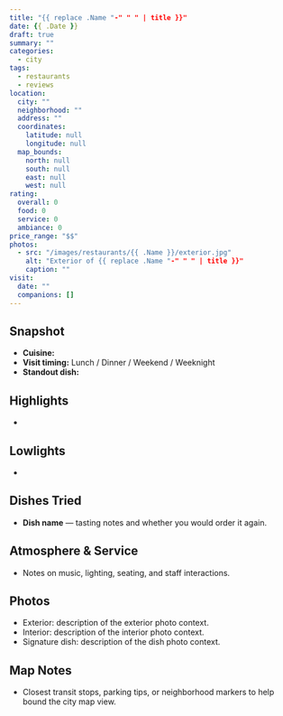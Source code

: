 ```yaml
---
title: "{{ replace .Name "-" " " | title }}"
date: {{ .Date }}
draft: true
summary: ""
categories:
  - city
tags:
  - restaurants
  - reviews
location:
  city: ""
  neighborhood: ""
  address: ""
  coordinates:
    latitude: null
    longitude: null
  map_bounds:
    north: null
    south: null
    east: null
    west: null
rating:
  overall: 0
  food: 0
  service: 0
  ambiance: 0
price_range: "$$"
photos:
  - src: "/images/restaurants/{{ .Name }}/exterior.jpg"
    alt: "Exterior of {{ replace .Name "-" " " | title }}"
    caption: ""
visit:
  date: ""
  companions: []
---
```


## Snapshot

- **Cuisine:** 
- **Visit timing:** Lunch / Dinner / Weekend / Weeknight
- **Standout dish:** 

## Highlights

- 

## Lowlights

- 

## Dishes Tried

- **Dish name** — tasting notes and whether you would order it again.

## Atmosphere & Service

- Notes on music, lighting, seating, and staff interactions.

## Photos

- Exterior: description of the exterior photo context.
- Interior: description of the interior photo context.
- Signature dish: description of the dish photo context.

## Map Notes

- Closest transit stops, parking tips, or neighborhood markers to help bound the city map view.
